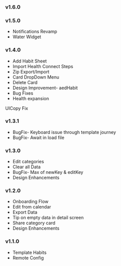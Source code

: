 ### v1.6.0

### v1.5.0
* Notifications Revamp
* Water Widget
### v1.4.0
* Add Habit Sheet
* Import Health Connect Steps
* Zip Export/Import
* Card DropDown Menu 
* Delete Card
* Design Improvement- aedHabit
* Bug Fixes
* Health expansion

UICopy Fix

### v1.3.1
* BugFix- Keyboard issue through template journey
* BugFix- Await in load file
### v1.3.0
* Edit categories
* Clear all Data
* BugFix- Max of newKey & editKey
* Design Enhancements
### v1.2.0
* Onboarding Flow
* Edit from calendar
* Export Data 
* Tip on empty data in detail screen
* Share category card
* Design Enhancements
### v1.1.0
* Template Habits
* Remote Config

